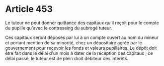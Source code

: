 # Article 453

Le tuteur ne peut donner quittance des capitaux qu'il reçoit pour le compte du pupille qu'avec le contreseing du subrogé tuteur.

Ces capitaux seront déposés par lui à un compte ouvert au nom du mineur et portant mention de sa minorité, chez un dépositaire agréé par le gouvernement pour recevoir les fonds et valeurs pupillaires.    Le dépôt doit être fait dans le délai d'un mois à dater de la réception des capitaux ; ce délai passé, le tuteur est de plein droit débiteur des intérêts.
